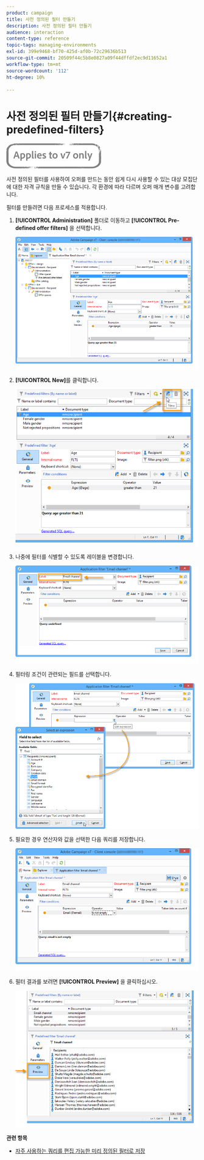 ```yaml
---
product: campaign
title: 사전 정의된 필터 만들기
description: 사전 정의된 필터 만들기
audience: interaction
content-type: reference
topic-tags: managing-environments
exl-id: 399e9468-bf70-425d-af0b-72c29636b513
source-git-commit: 20509f44c5b8e0827a09f44dffdf2ec9d11652a1
workflow-type: tm+mt
source-wordcount: '112'
ht-degree: 10%

---
```


# 사전 정의된 필터 만들기{#creating-predefined-filters}

![](../../assets/v7-only.svg)

사전 정의된 필터를 사용하여 오퍼를 만드는 동안 쉽게 다시 사용할 수 있는 대상 모집단에 대한 자격 규칙을 만들 수 있습니다. 각 환경에 따라 다르며 오퍼 매개 변수를 고려합니다.

필터를 만들려면 다음 프로세스를 적용합니다.

1. **[!UICONTROL Administration]** 폴더로 이동하고 **[!UICONTROL Pre-defined offer filters]** 을 선택합니다.

   ![](assets/offer_filter_create_005.png)

1. **[!UICONTROL New]**&#x200B;를 클릭합니다.

   ![](assets/offer_filter_create_001.png)

1. 나중에 필터를 식별할 수 있도록 레이블을 변경합니다.

   ![](assets/offer_filter_create_002.png)

1. 필터링 조건이 관련되는 필드를 선택합니다.

   ![](assets/offer_filter_create_003.png)

1. 필요한 경우 연산자와 값을 선택한 다음 쿼리를 저장합니다.

   ![](assets/offer_filter_create_004.png)

1. 필터 결과를 보려면 **[!UICONTROL Preview]** 을 클릭하십시오.

   ![](assets/offer_filter_create_006.png)

**관련 항목**

* [자주 사용하는 쿼리를 편집 가능한 미리 정의된 필터로 저장](https://helpx.adobe.com/campaign/kb/simplifying-campaign-management-acc.html#Savefrequentlyusedqueriesaseditablepredefinedfilters)
